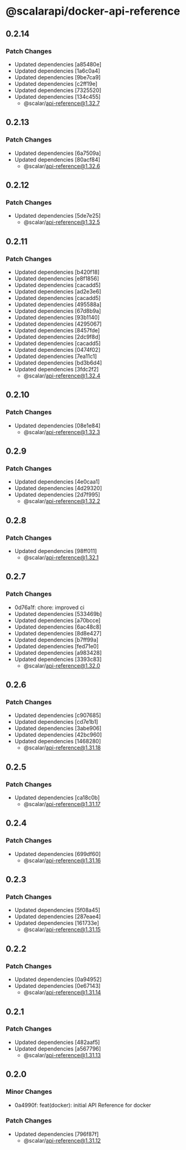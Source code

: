 # @scalarapi/docker-api-reference

## 0.2.14

### Patch Changes

- Updated dependencies [a85480e]
- Updated dependencies [1a6c0a4]
- Updated dependencies [9be7ca9]
- Updated dependencies [c2ff19e]
- Updated dependencies [7325520]
- Updated dependencies [134c455]
  - @scalar/api-reference@1.32.7

## 0.2.13

### Patch Changes

- Updated dependencies [6a7509a]
- Updated dependencies [80acf84]
  - @scalar/api-reference@1.32.6

## 0.2.12

### Patch Changes

- Updated dependencies [5de7e25]
  - @scalar/api-reference@1.32.5

## 0.2.11

### Patch Changes

- Updated dependencies [b420f18]
- Updated dependencies [e8f1856]
- Updated dependencies [cacadd5]
- Updated dependencies [ad2e3e6]
- Updated dependencies [cacadd5]
- Updated dependencies [495588a]
- Updated dependencies [67d8b9a]
- Updated dependencies [93b1140]
- Updated dependencies [4295067]
- Updated dependencies [8457fde]
- Updated dependencies [2dc9f8d]
- Updated dependencies [cacadd5]
- Updated dependencies [0474f02]
- Updated dependencies [7ea11c1]
- Updated dependencies [bd3b6d4]
- Updated dependencies [3fdc2f2]
  - @scalar/api-reference@1.32.4

## 0.2.10

### Patch Changes

- Updated dependencies [08e1e84]
  - @scalar/api-reference@1.32.3

## 0.2.9

### Patch Changes

- Updated dependencies [4e0caa1]
- Updated dependencies [4d29320]
- Updated dependencies [2d7f995]
  - @scalar/api-reference@1.32.2

## 0.2.8

### Patch Changes

- Updated dependencies [98ff011]
  - @scalar/api-reference@1.32.1

## 0.2.7

### Patch Changes

- 0d76a1f: chore: improved ci
- Updated dependencies [533469b]
- Updated dependencies [a70bcce]
- Updated dependencies [6ac48c8]
- Updated dependencies [8d8e427]
- Updated dependencies [b7ff99a]
- Updated dependencies [fed71e0]
- Updated dependencies [a983428]
- Updated dependencies [3393c83]
  - @scalar/api-reference@1.32.0

## 0.2.6

### Patch Changes

- Updated dependencies [c907685]
- Updated dependencies [cd7e1b1]
- Updated dependencies [3abe906]
- Updated dependencies [42bc960]
- Updated dependencies [1468280]
  - @scalar/api-reference@1.31.18

## 0.2.5

### Patch Changes

- Updated dependencies [ca18c0b]
  - @scalar/api-reference@1.31.17

## 0.2.4

### Patch Changes

- Updated dependencies [699df60]
  - @scalar/api-reference@1.31.16

## 0.2.3

### Patch Changes

- Updated dependencies [5f08a45]
- Updated dependencies [287eae4]
- Updated dependencies [161733e]
  - @scalar/api-reference@1.31.15

## 0.2.2

### Patch Changes

- Updated dependencies [0a94952]
- Updated dependencies [0e67143]
  - @scalar/api-reference@1.31.14

## 0.2.1

### Patch Changes

- Updated dependencies [482aaf5]
- Updated dependencies [a567796]
  - @scalar/api-reference@1.31.13

## 0.2.0

### Minor Changes

- 0a4990f: feat(docker): initial API Reference for docker

### Patch Changes

- Updated dependencies [796f87f]
  - @scalar/api-reference@1.31.12
